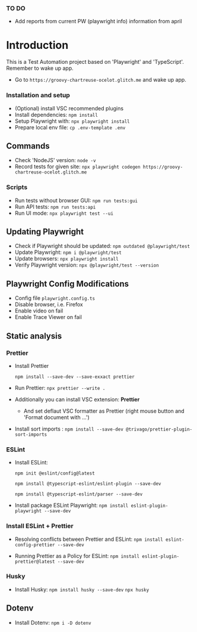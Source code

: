 ### TO DO

- Add reports from current PW (playwright info) information from april

# Introduction

This is a Test Automation project based on 'Playwright' and 'TypeScript'.
Remember to wake up app.

- Go to `https://groovy-chartreuse-ocelot.glitch.me` and wake up app.

### Installation and setup

- (Optional) install VSC recommended plugins
- Install dependencies: `npm install`
- Setup Playwright with: `npx playwright install`
- Prepare local env file: `cp .env-template .env`

## Commands

- Check 'NodeJS' version: `node -v`
- Record tests for given site:
  `npx playwright codegen https://groovy-chartreuse-ocelot.glitch.me`

### Scripts

- Run tests without browser GUI:
  `npm run tests:gui`
- Run API tests:
  `npm run tests:api`
- Run UI mode:
  `npx playwright test --ui`

## Updating Playwright

- Check if Playwright should be updated:
  `npm outdated @playwright/test`
- Update Playwright:
  `npm i @playwright/test`
- Update browsers:
  `npx playwright install`
- Verify Playwright version:
  `npx @playwright/test --version`

## Playwright Config Modifications

- Config file `playwright.config.ts`
- Disable browser, i.e. Firefox
- Enable video on fail
- Enable Trace Viewer on fail

## Static analysis

### Prettier

- Install Prettier

  `npm install --save-dev --save-exxact prettier`

- Run Prettier:
  `npx prettier --write .`
- Additionally you can install VSC extension: **Prettier**

  - And set deflaut VSC formatter as Prettier (right mouse button and 'Format document with ...')

- Install sort imports : `npm install --save-dev @trivago/prettier-plugin-sort-imports`

### ESLint

- Install ESLint:

  `npm init @eslint/config@latest`

  `npm install @typescript-eslint/eslint-plugin --save-dev`

  `npm install @typescript-eslint/parser --save-dev`

- Install package ESLint Playwright:
  `npm install eslint-plugin-playwright --save-dev`

### Install ESLint + Prettier

- Resolving conflicts between Prettier and ESLint:
  `npm install eslint-config-prettier --save-dev`

- Running Prettier as a Policy for ESLint:
  `npm install eslint-plugin-prettier@latest --save-dev`

### Husky

- Install Husky:
  `npm install husky --save-dev`
  `npx husky`

## Dotenv

- Install Dotenv:
  `npm i -D dotenv`
